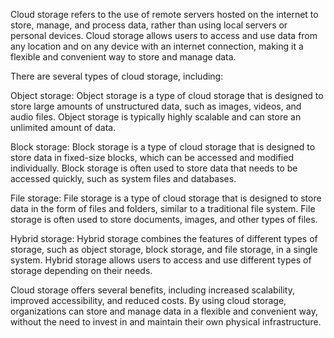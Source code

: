 Cloud storage refers to the use of remote servers hosted on the internet to store, manage, and process data, rather than using local servers or personal devices. Cloud storage allows users to access and use data from any location and on any device with an internet connection, making it a flexible and convenient way to store and manage data.

There are several types of cloud storage, including:

Object storage: Object storage is a type of cloud storage that is designed to store large amounts of unstructured data, such as images, videos, and audio files. Object storage is typically highly scalable and can store an unlimited amount of data.

Block storage: Block storage is a type of cloud storage that is designed to store data in fixed-size blocks, which can be accessed and modified individually. Block storage is often used to store data that needs to be accessed quickly, such as system files and databases.

File storage: File storage is a type of cloud storage that is designed to store data in the form of files and folders, similar to a traditional file system. File storage is often used to store documents, images, and other types of files.

Hybrid storage: Hybrid storage combines the features of different types of storage, such as object storage, block storage, and file storage, in a single system. Hybrid storage allows users to access and use different types of storage depending on their needs.

Cloud storage offers several benefits, including increased scalability, improved accessibility, and reduced costs. By using cloud storage, organizations can store and manage data in a flexible and convenient way, without the need to invest in and maintain their own physical infrastructure.
